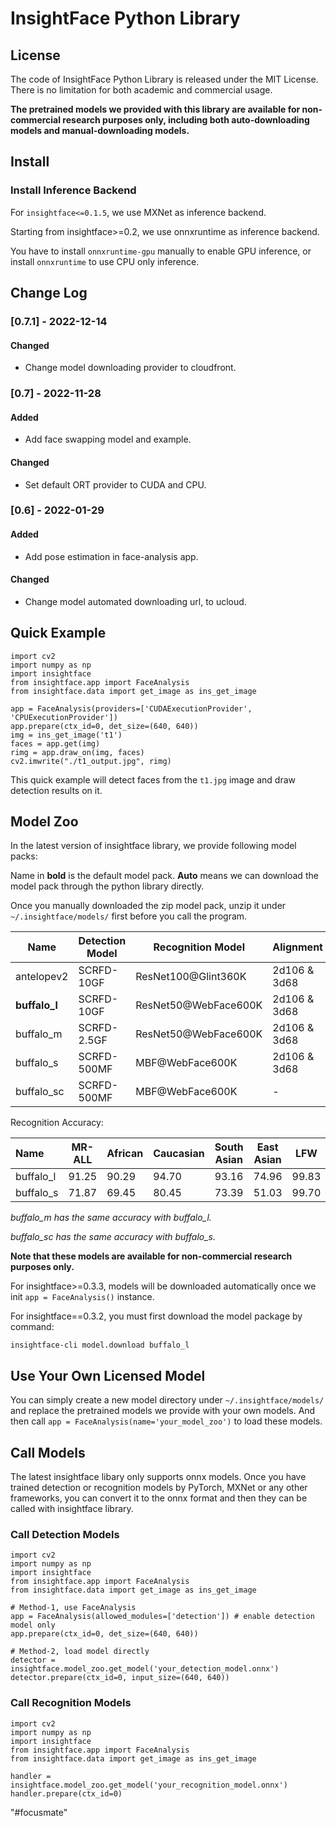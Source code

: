 # InsightFace Python Library

## License

The code of InsightFace Python Library is released under the MIT License. There is no limitation for both academic and commercial usage.

**The pretrained models we provided with this library are available for non-commercial research purposes only, including both auto-downloading models and manual-downloading models.**

## Install

### Install Inference Backend

For ``insightface<=0.1.5``, we use MXNet as inference backend.

Starting from insightface>=0.2, we use onnxruntime as inference backend.

You have to install ``onnxruntime-gpu`` manually to enable GPU inference, or install ``onnxruntime`` to use CPU only inference.

## Change Log

### [0.7.1] - 2022-12-14
  
#### Changed
  
- Change model downloading provider to cloudfront.

### [0.7] - 2022-11-28
  
#### Added

- Add face swapping model and example.
 
#### Changed
  
- Set default ORT provider to CUDA and CPU.
 
### [0.6] - 2022-01-29
  
#### Added

- Add pose estimation in face-analysis app.
 
#### Changed
  
- Change model automated downloading url, to ucloud.
 

## Quick Example

```
import cv2
import numpy as np
import insightface
from insightface.app import FaceAnalysis
from insightface.data import get_image as ins_get_image

app = FaceAnalysis(providers=['CUDAExecutionProvider', 'CPUExecutionProvider'])
app.prepare(ctx_id=0, det_size=(640, 640))
img = ins_get_image('t1')
faces = app.get(img)
rimg = app.draw_on(img, faces)
cv2.imwrite("./t1_output.jpg", rimg)
```

This quick example will detect faces from the ``t1.jpg`` image and draw detection results on it.



## Model Zoo

In the latest version of insightface library, we provide following model packs:

Name in **bold** is the default model pack. **Auto** means we can download the model pack through the python library directly.

Once you manually downloaded the zip model pack, unzip it under `~/.insightface/models/` first before you call the program.

| Name          | Detection Model | Recognition Model    | Alignment    | Attributes | Model-Size | Link                                                         | Auto |
| ------------- | --------------- | -------------------- | ------------ | ---------- | ---------- | ------------------------------------------------------------ | ------------- |
| antelopev2    | SCRFD-10GF      | ResNet100@Glint360K  | 2d106 & 3d68 | Gender&Age | 407MB      | [link](https://drive.google.com/file/d/18wEUfMNohBJ4K3Ly5wpTejPfDzp-8fI8/view?usp=sharing) | N             |
| **buffalo_l** | SCRFD-10GF      | ResNet50@WebFace600K | 2d106 & 3d68 | Gender&Age | 326MB      | [link](https://drive.google.com/file/d/1qXsQJ8ZT42_xSmWIYy85IcidpiZudOCB/view?usp=sharing) | Y             |
| buffalo_m     | SCRFD-2.5GF     | ResNet50@WebFace600K | 2d106 & 3d68 | Gender&Age | 313MB      | [link](https://drive.google.com/file/d/1net68yNxF33NNV6WP7k56FS6V53tq-64/view?usp=sharing) | N             |
| buffalo_s     | SCRFD-500MF     | MBF@WebFace600K      | 2d106 & 3d68 | Gender&Age | 159MB      | [link](https://drive.google.com/file/d/1pKIusApEfoHKDjeBTXYB3yOQ0EtTonNE/view?usp=sharing) | N             |
| buffalo_sc    | SCRFD-500MF     | MBF@WebFace600K      | -            | -          | 16MB       | [link](https://drive.google.com/file/d/19I-MZdctYKmVf3nu5Da3HS6KH5LBfdzG/view?usp=sharing) | N             |



Recognition Accuracy:

| Name      | MR-ALL | African | Caucasian | South Asian | East Asian | LFW   | CFP-FP | AgeDB-30 | IJB-C(E4) |
| :-------- | ------ | ------- | --------- | ----------- | ---------- | ----- | ------ | -------- | --------- |
| buffalo_l | 91.25  | 90.29   | 94.70     | 93.16       | 74.96      | 99.83 | 99.33  | 98.23    | 97.25     |
| buffalo_s | 71.87  | 69.45   | 80.45     | 73.39       | 51.03      | 99.70 | 98.00  | 96.58    | 95.02     |

*buffalo_m has the same accuracy with buffalo_l.*

*buffalo_sc has the same accuracy with buffalo_s.*



**Note that these models are available for non-commercial research purposes only.**



For insightface>=0.3.3, models will be downloaded automatically once we init ``app = FaceAnalysis()`` instance.

For insightface==0.3.2, you must first download the model package by command:

```
insightface-cli model.download buffalo_l
```

## Use Your Own Licensed Model

You can simply create a new model directory under ``~/.insightface/models/`` and replace the pretrained models we provide with your own models. And then call ``app = FaceAnalysis(name='your_model_zoo')`` to load these models.

## Call Models

The latest insightface libary only supports onnx models. Once you have trained detection or recognition models by PyTorch, MXNet or any other frameworks, you can convert it to the onnx format and then they can be called with insightface library.

### Call Detection Models

```
import cv2
import numpy as np
import insightface
from insightface.app import FaceAnalysis
from insightface.data import get_image as ins_get_image

# Method-1, use FaceAnalysis
app = FaceAnalysis(allowed_modules=['detection']) # enable detection model only
app.prepare(ctx_id=0, det_size=(640, 640))

# Method-2, load model directly
detector = insightface.model_zoo.get_model('your_detection_model.onnx')
detector.prepare(ctx_id=0, input_size=(640, 640))

```

### Call Recognition Models

```
import cv2
import numpy as np
import insightface
from insightface.app import FaceAnalysis
from insightface.data import get_image as ins_get_image

handler = insightface.model_zoo.get_model('your_recognition_model.onnx')
handler.prepare(ctx_id=0)

```


"#focusmate" 
